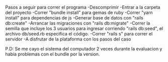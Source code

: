 Pasos a seguir para correr el programa
-Descomprimir
-Entrar a la carpeta del proyecto
-Correr "bundle install" para gemas de ruby
-Correr "yarn install" para dependencias de js
-Generar base de datos con "rails db:create"
-Arrancar las migraciones con "rails db:migrate"
-Correr la semilla que incluye los 3 usuarios para ingresar corriendo "rails db:seed", el archivo db/seed.rb especifica el código.
-Correr "rails s" para correr el servidor
-A disfrutar de la plataforma con los pasos del caso

P.D: Se me cayo el sistema del computador 2 veces durante la evaluacion y habia problemas con el bundle por la version.
